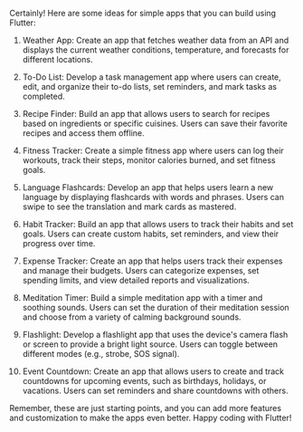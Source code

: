 Certainly! Here are some ideas for simple apps that you can build using Flutter:

1. Weather App: Create an app that fetches weather data from an API and displays the current weather conditions, temperature, and forecasts for different locations.

2. To-Do List: Develop a task management app where users can create, edit, and organize their to-do lists, set reminders, and mark tasks as completed.

3. Recipe Finder: Build an app that allows users to search for recipes based on ingredients or specific cuisines. Users can save their favorite recipes and access them offline.

4. Fitness Tracker: Create a simple fitness app where users can log their workouts, track their steps, monitor calories burned, and set fitness goals.

5. Language Flashcards: Develop an app that helps users learn a new language by displaying flashcards with words and phrases. Users can swipe to see the translation and mark cards as mastered.

6. Habit Tracker: Build an app that allows users to track their habits and set goals. Users can create custom habits, set reminders, and view their progress over time.

7. Expense Tracker: Create an app that helps users track their expenses and manage their budgets. Users can categorize expenses, set spending limits, and view detailed reports and visualizations.

8. Meditation Timer: Build a simple meditation app with a timer and soothing sounds. Users can set the duration of their meditation session and choose from a variety of calming background sounds.

9. Flashlight: Develop a flashlight app that uses the device's camera flash or screen to provide a bright light source. Users can toggle between different modes (e.g., strobe, SOS signal).

10. Event Countdown: Create an app that allows users to create and track countdowns for upcoming events, such as birthdays, holidays, or vacations. Users can set reminders and share countdowns with others.

Remember, these are just starting points, and you can add more features and customization to make the apps even better. Happy coding with Flutter!